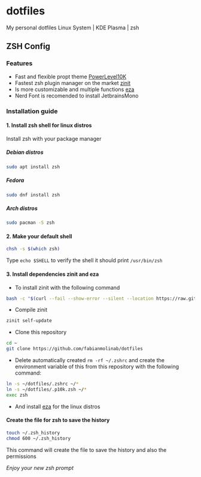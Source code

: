 # dotfiles
My personal dotfiles Linux System | KDE Plasma | zsh

## ZSH Config

### Features
- Fast and flexible propt theme [PowerLevel10K](https://github.com/romkatv/powerlevel10k)
- Fastest zsh plugin manager on the market [zinit](https://github.com/zdharma-continuum/zinit)
- ls more customizable and multiple functions [eza](https://github.com/eza-community/eza)
- Nerd Font is recomended to install JetbrainsMono

### Installation guide

#### 1. Install zsh shell for linux distros
Install zsh with your package manager

##### Debian distros
```zsh
sudo apt install zsh
```
##### Fedora
```zsh
sudo dnf install zsh
```
##### Arch distros
```zsh
sudo pacman -S zsh
```
#### 2. Make your default shell
```bash
chsh -s $(which zsh)
```
Type `echo $SHELL` to verify the shell it should print `/usr/bin/zsh`

#### 3. Install dependencies zinit and eza
* To install zinit with the following command
```bash
bash -c "$(curl --fail --show-error --silent --location https://raw.githubusercontent.com/zdharma-continuum/zinit/HEAD/scripts/install.sh)"
```
* Compile zinit
```bash
zinit self-update
```
* Clone this repository
```bash
cd ~
git clone https://github.com/fabianmolinab/dotfiles
```
* Delete automatically created `rm -rf ~/.zshrc`  and create the environment variable of this from this repository with the following command: 

```bash
ln -s ~/dotfiles/.zshrc ~/*
ln -s ~/dotfiles/.p10k.zsh ~/*
exec zsh
```
* And install [eza](https://github.com/eza-community/eza) for the linux distros

#### Create the file for zsh to save the history

```bash
touch ~/.zsh_history
chmod 600 ~/.zsh_history
```
This command will create the file to save the history and also the permissions

 *Enjoy your new zsh prompt*

